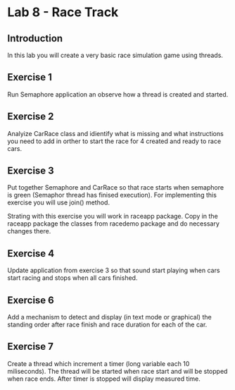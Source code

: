 # Lab 8 - Race Track

## Introduction
In this lab you will create a very basic race simulation game using threads. 

## Exercise 1
Run Semaphore application an observe how a thread is created and started. 

## Exercise 2
Analyize CarRace class and idientify what is missing and what instructions you need to add in orther to start the race for 4 created and ready to race cars.

## Exercise 3 
Put together Semaphore and CarRace so that race starts when semaphore is green (Semaphor thread has finised execution). For implementing this exercise you will use join() method. 

Strating with this exercise you will work in raceapp package. Copy in the raceapp package the classes from racedemo package and do necessary changes there.

## Exercise 4
Update application from exercise 3 so that sound start playing when cars start racing and stops when all cars finished.

## Exercise 6
Add a mechanism to detect and display (in text mode or graphical) the standing order after race finish and race duration for each of the car. 

## Exercise 7 
Create a thread which increment a timer (long variable each 10 miliseconds). The thread will be started when race start and will be stopped when race ends. After timer is stopped will display measured time.